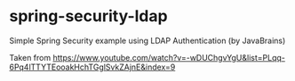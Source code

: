 # spring-security-ldap
Simple Spring Security example using LDAP Authentication (by JavaBrains)  

Taken from https://www.youtube.com/watch?v=-wDUChgvYgU&list=PLqq-6Pq4lTTYTEooakHchTGglSvkZAjnE&index=9
